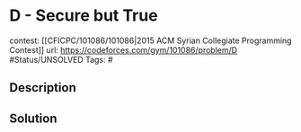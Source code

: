 # D - Secure but True

contest: [[CFICPC/101086/101086|2015 ACM Syrian Collegiate Programming Contest]]
url: https://codeforces.com/gym/101086/problem/D
#Status/UNSOLVED
Tags: #

## Description

## Solution

